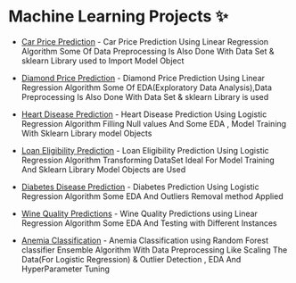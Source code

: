 # Machine Learning Projects ✨

- [Car Price Prediction](https://github.com/Darkbeast747474/Machine_learning_Projects/blob/main/Car_price_Prediction/Car_Prediction.ipynb) - Car Price Prediction Using Linear Regression Algorithm Some Of Data Preprocessing Is Also Done With Data Set & sklearn Library used to Import Model Object

- [Diamond Price Prediction](https://github.com/Darkbeast747474/Machine_learning_Projects/blob/main/Diamond_Price_Pred/Diamond_Prediction.ipynb) - Diamond Price Prediction Using Linear Regression Algorithm Some Of EDA(Exploratory Data Analysis),Data Preprocessing Is Also Done With Data Set & sklearn Library is used 

- [Heart Disease Prediction](https://github.com/Darkbeast747474/Machine_learning_Projects/blob/main/Heart_disease_Predictions/Heart_disease.ipynb) - Heart Disease Prediction Using Logistic Regression Algorithm Filling Null values And Some EDA , Model Training With Sklearn Library model Objects 

- [Loan Eligibility Prediction](https://github.com/Darkbeast747474/Machine_learning_Projects/blob/main/Loan_Eligibility_Prediction/Loan_Eligible.ipynb) - Loan Eligibility Prediction Using Logistic Regression Algorithm Transforming DataSet Ideal For Model Training And Sklearn Library Model Objects are Used

- [Diabetes Disease Prediction](https://github.com/Darkbeast747474/Machine_learning_Projects/blob/main/Diabetes_disease_Predictions/Diabetes_Disease.ipynb) - Diabetes Prediction Using Logistic Regression Algorithm Some EDA And Outliers Removal method Applied 

- [Wine Quality Predictions](https://github.com/Darkbeast747474/Machine_learning_Projects/blob/main/Wine_Quality_Predition/Wine_Quality.ipynb) - Wine Quality Predictions using Linear Regression Algorithm Some EDA And Testing with Different Instances

- [Anemia Classification](https://github.com/Darkbeast747474/Machine_learning_Projects/blob/main/Anemia_Class/AnemiaClass.ipynb) - Anemia Classification using Random Forest classifier Ensemble Algorithm With Data Preprocessing Like Scaling The Data(For Logistic Regression) & Outlier Detection , EDA And HyperParameter Tuning 
